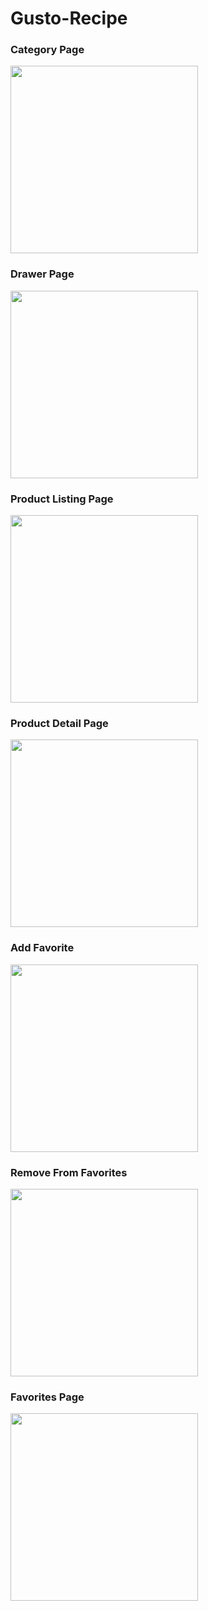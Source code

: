 # Gusto-Recipe

### Category Page
<img src="https://github.com/user-attachments/assets/e56a1dcc-98e2-4824-9cf1-579f46404243" width="300"/>

### Drawer Page
<img src="https://github.com/user-attachments/assets/2d3664c6-807b-44f8-abe9-4a6958a7a48e" width="300"/>

### Product Listing Page
<img src="https://github.com/user-attachments/assets/9c8e229d-a0f7-4c59-882f-6ef00d9b4577" width="300"/>

### Product Detail Page
<img src="https://github.com/user-attachments/assets/0cfbc8ed-fa1e-4c51-b5d1-1ed862b7aa0d" width="300"/>

### Add Favorite
<img src="https://github.com/user-attachments/assets/6590ece1-cb26-45c6-a6ed-3a5870124cdc" width="300"/>

### Remove From Favorites
<img src="https://github.com/user-attachments/assets/10253cd9-7b5a-45d8-b4a2-c415e1a8c020" width="300"/>

### Favorites Page
<img src="https://github.com/user-attachments/assets/56d9f392-d452-44b9-ba9b-25b305099ba4" width="300"/>
